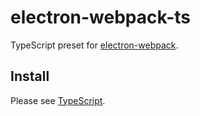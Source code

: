 # electron-webpack-ts

TypeScript preset for [electron-webpack](https://github.com/electron-userland/electron-webpack).

## Install

Please see [TypeScript](https://github.com/electron-userland/electron-webpack#typescript).